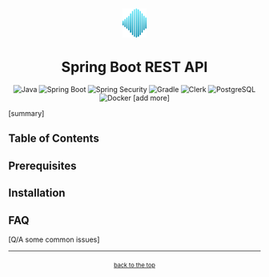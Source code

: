 <!-- HEADER -->
<br id="top" />
<p align="center">
  <a href="https://github.com/nednella/echo" target="_blank" rel="noopener noreferrer">
    <img src="./assets/echo-logo-256-light-gradient.svg" width="48" />
  </a>
</p>
<div align="center">
  <h1>Spring Boot REST API</h1>
  <p>
    <img alt="Java" src="https://img.shields.io/badge/Java-F71134?style=for-the-badge&logo=openjdk&logoColor=white"/>
    <img alt="Spring Boot" src="https://img.shields.io/badge/Spring_Boot-6DB33F?style=for-the-badge&logo=springboot&logoColor=white"/>
    <img alt="Spring Security" src="https://img.shields.io/badge/Spring_Security-6DB33F?style=for-the-badge&logo=springsecurity&logoColor=white"/>
    <img alt="Gradle" src="https://img.shields.io/badge/Gradle-02303A?style=for-the-badge&logo=gradle&logoColor=white"/>
    <img alt="Clerk" src="https://img.shields.io/badge/Clerk-5138EE?style=for-the-badge&logo=clerk&logoColor=white"/>
    <img alt="PostgreSQL" src="https://img.shields.io/badge/PostgreSQL-4169E1?style=for-the-badge&logo=postgresql&logoColor=white"/>
    <img alt="Docker" src="https://img.shields.io/badge/Docker-2496ED?style=for-the-badge&logo=docker&logoColor=white"/>
    [add more]
  </p>
</div>

[summary]

## Table of Contents

## Prerequisites

## Installation

## FAQ

[Q/A some common issues]

---

<!-- FOOTER -->
<p align="center">
  <sub><a href="#top">back to the top</a></sub>
</p>